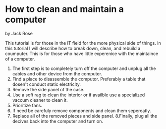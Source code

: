 # How to clean and maintain a computer
by Jack Rose

This tutorial is for those in the IT field for the more physical side of things. In this tutorial I will describe how to break down, clean, and rebuild a coumputer.
This is for those who have little experenice with the maintaince of a computer.

1. The first step is to completely turn off the computer and unplug all the cables and other device from the computer.
2. Find a place to disassemble the computor. Preferably a table that dosen't conduct static electricity.
3. Remove the side panel of the case.
4. Use a soft rag to clean the interior or if availble use a specialized vaccum cleaner to clean it.
5. Prioritize fans.
6. If need be carefuly remove components and clean them sepereatly.
7. Replace all of the removed pieces and side panel.
8.Finally, plug all the decives back into the computer and turn on.
